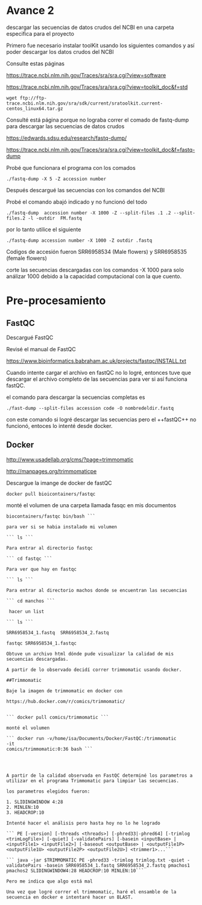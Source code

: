 # Avance 2

descargar las secuencias de datos crudos del NCBI en una carpeta especifica para el proyecto

Primero fue necesario instalar toolKit usando los siguientes comandos y así poder descargar los datos crudos del NCBI

Consulte estas páginas

https://trace.ncbi.nlm.nih.gov/Traces/sra/sra.cgi?view=software

https://trace.ncbi.nlm.nih.gov/Traces/sra/sra.cgi?view=toolkit_doc&f=std


```wget ftp://ftp-trace.ncbi.nlm.nih.gov/sra/sdk/current/sratoolkit.current-centos_linux64.tar.gz```

Consulté está página porque no lograba correr el comado de fastq-dump para descargar las secuencias de datos crudos 

https://edwards.sdsu.edu/research/fastq-dump/

https://trace.ncbi.nlm.nih.gov/Traces/sra/sra.cgi?view=toolkit_doc&f=fastq-dump

Probé que funcionara el programa con los comados

```./fastq-dump -X 5 -Z accession number```


Después descargué las secuencias con los comandos del NCBI

Probé el comando abajó indicado y no funcionó del todo 


```./fastq-dump  accession number -X 1000 -Z --split-files .1 .2 --split-files.2 -l -outdir  FM.fastq```


por lo tanto utilice el siguiente

```./fastq-dump accession number -X 1000 -Z outdir .fastq```

Codigos de accesión fueron SRR6958534 (Male flowers) y SRR6958535 (female flowers)

corte las secuencias descargadas con los comandos -X 1000 para solo análizar 1000 debido a la capacidad computacional con la que cuento.

# Pre-procesamiento

## FastQC


Descargué FastQC 

Revisé el manual de FastQC

https://www.bioinformatics.babraham.ac.uk/projects/fastqc/INSTALL.txt


Cuando intente cargar el archivo en fastQC no lo logré, entonces tuve que descargar el archivo completo de las secuencias para ver si así funciona fastQC.

el comando para descargar la secuencias completas es

```./fast-dump --split-files accession code -O nombredeldir.fastq```

con este comando si  logré descargar las secuencias pero el ++fastQC++ no funcionó, entoces lo intenté desde docker.

## Docker

http://www.usadellab.org/cms/?page=trimmomatic

http://manpages.org/trimmomaticpe



Descargue la imange de docker de fastQC


``` docker pull bioicontainers/fastqc ```

monté el volumen de una carpeta llamada fasqc en mis documentos

``` docker run -v/home/isa/Documents/Docker/FastQC:/FastQC -it          
biocontainers/fastqc bin/bash ```

para ver si se habia instalado mi volumen

``` ls ``` 

Para entrar al directorio fastqc 

``` cd fastqc ```

Para ver que hay en fastqc

``` ls ``` 

Para entrar al directorio machos donde se encuentran las secuencias

``` cd manchos ``` 
 
 hacer un list

``` ls ```

SRR6958534_1.fastq  SRR6958534_2.fastq

fastqc SRR6958534_1.fastqc

Obtuve un archivo html dónde pude visualizar la calidad de mis secuencias descargadas.

A partir de lo observado decidí correr trimmomatic usando docker.

##Trimmomatic

Baje la imagen de trimmomatic en docker con

https://hub.docker.com/r/comics/trimmomatic/


``` docker pull comics/trimmomatic ```

monté el volumen

``` docker run -v/home/isa/Documents/Docker/FastQC:/trimmomatic 
-it          
comics/trimmomatic:0:36 bash ```




A partir de la calidad observada en FastQC determiné los parametros a utilizar en el programa Trimmomatic para limpiar las secuencias.

los parametros elegidos fueron:

1. SLIDINGWINDOW 4:28
2. MINLEN:10
3. HEADCROP:10

Intenté hacer el análisis pero hasta hoy no lo he logrado

``` PE [-version] [-threads <threads>] [-phred33|-phred64] [-trimlog <trimLogFile>] [-quiet] [-validatePairs] [-basein <inputBase> | <inputFile1> <inputFile2>] [-baseout <outputBase> | <outputFile1P> <outputFile1U> <outputFile2P> <outputFile2U>] <trimmer1>...```

``` java -jar $TRIMMOMATIC PE -phred33 -trimlog trimlog.txt -quiet -validatePairs -basein SRR6958534_1.fastq SRR6958534_2.fastq pmachos1 pmachos2 SLIDINGWINDOW4:28 HEADCROP:10 MINLEN:10```

Pero me indica que algo está mal

Una vez que logré correr el trimmomatic, haré el ensamble de la secuencia en docker e intentaré hacer un BLAST.









